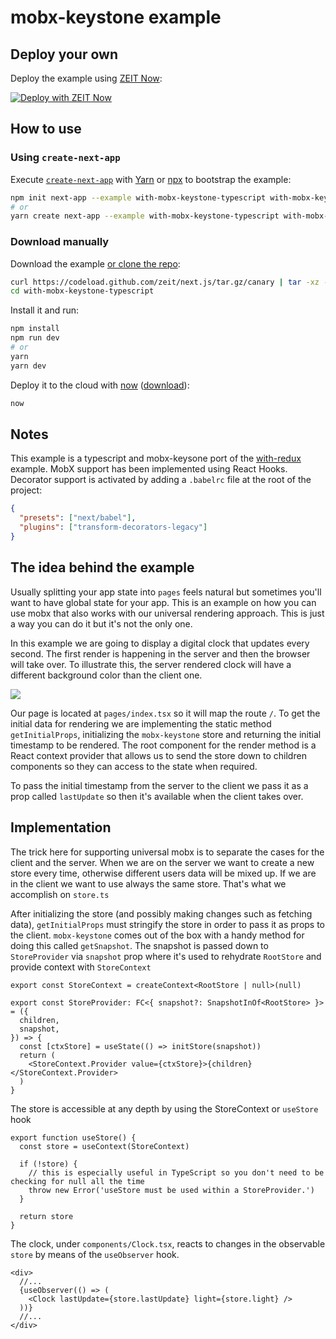 # mobx-keystone example

## Deploy your own

Deploy the example using [ZEIT Now](https://zeit.co/now):

[![Deploy with ZEIT Now](https://zeit.co/button)](https://zeit.co/new/project?template=https://github.com/zeit/next.js/tree/canary/examples/with-mobx-keystone-typescript)

## How to use

### Using `create-next-app`

Execute [`create-next-app`](https://github.com/zeit/next.js/tree/canary/packages/create-next-app) with [Yarn](https://yarnpkg.com/lang/en/docs/cli/create/) or [npx](https://github.com/zkat/npx#readme) to bootstrap the example:

```bash
npm init next-app --example with-mobx-keystone-typescript with-mobx-keystone-typescript-app
# or
yarn create next-app --example with-mobx-keystone-typescript with-mobx-keystone-typescript-app
```

### Download manually

Download the example [or clone the repo](https://github.com/zeit/next.js):

```bash
curl https://codeload.github.com/zeit/next.js/tar.gz/canary | tar -xz --strip=2 next.js-canary/examples/with-mobx-keystone-typescript
cd with-mobx-keystone-typescript
```

Install it and run:

```bash
npm install
npm run dev
# or
yarn
yarn dev
```

Deploy it to the cloud with [now](https://zeit.co/now) ([download](https://zeit.co/download)):

```bash
now
```

## Notes

This example is a typescript and mobx-keysone port of the [with-redux](https://github.com/zeit/next.js/tree/master/examples/with-redux) example. MobX support has been implemented using React Hooks. Decorator support is activated by adding a `.babelrc` file at the root of the project:

```json
{
  "presets": ["next/babel"],
  "plugins": ["transform-decorators-legacy"]
}
```

## The idea behind the example

Usually splitting your app state into `pages` feels natural but sometimes you'll want to have global state for your app. This is an example on how you can use mobx that also works with our universal rendering approach. This is just a way you can do it but it's not the only one.

In this example we are going to display a digital clock that updates every second. The first render is happening in the server and then the browser will take over. To illustrate this, the server rendered clock will have a different background color than the client one.

![](http://i.imgur.com/JCxtWSj.gif)

Our page is located at `pages/index.tsx` so it will map the route `/`. To get the initial data for rendering we are implementing the static method `getInitialProps`, initializing the `mobx-keystone` store and returning the initial timestamp to be rendered. The root component for the render method is a React context provider that allows us to send the store down to children components so they can access to the state when required.

To pass the initial timestamp from the server to the client we pass it as a prop called `lastUpdate` so then it's available when the client takes over.

## Implementation

The trick here for supporting universal mobx is to separate the cases for the client and the server. When we are on the server we want to create a new store every time, otherwise different users data will be mixed up. If we are in the client we want to use always the same store. That's what we accomplish on `store.ts`

After initializing the store (and possibly making changes such as fetching data), `getInitialProps` must stringify the store in order to pass it as props to the client. `mobx-keystone` comes out of the box with a handy method for doing this called `getSnapshot`. The snapshot is passed down to `StoreProvider` via `snapshot` prop where it's used to rehydrate `RootStore` and provide context with `StoreContext`

```tsx
export const StoreContext = createContext<RootStore | null>(null)

export const StoreProvider: FC<{ snapshot?: SnapshotInOf<RootStore> }> = ({
  children,
  snapshot,
}) => {
  const [ctxStore] = useState(() => initStore(snapshot))
  return (
    <StoreContext.Provider value={ctxStore}>{children}</StoreContext.Provider>
  )
}
```

The store is accessible at any depth by using the StoreContext or `useStore` hook

```tsx
export function useStore() {
  const store = useContext(StoreContext)

  if (!store) {
    // this is especially useful in TypeScript so you don't need to be checking for null all the time
    throw new Error('useStore must be used within a StoreProvider.')
  }

  return store
}
```

The clock, under `components/Clock.tsx`, reacts to changes in the observable `store` by means of the `useObserver` hook.

```tsx
<div>
  //...
  {useObserver(() => (
    <Clock lastUpdate={store.lastUpdate} light={store.light} />
  ))}
  //...
</div>
```
